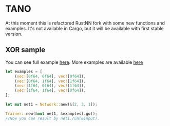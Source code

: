 # TANO
At this moment this is refactored RustNN fork with some new functions and examples.
It's not available in Cargo, but it will be available with first stable version.
## XOR sample
You can see full example [here](https://github.com/AUgryumov/tano/tree/master/examples/xor.rs).
More examples are available [here](https://github.com/AUgryumov/tano/tree/master/examples)
```rust
let examples = [
    (vec![0f64, 0f64], vec![0f64]),
    (vec![0f64, 1f64], vec![1f64]),
    (vec![1f64, 0f64], vec![1f64]),
    (vec![1f64, 1f64], vec![0f64]),
];

let mut net1 = Network::new(&[2, 3, 1]);

Trainer::new(&mut net1, &examples).go();
//Now you can result by net1.run(&input).
```
